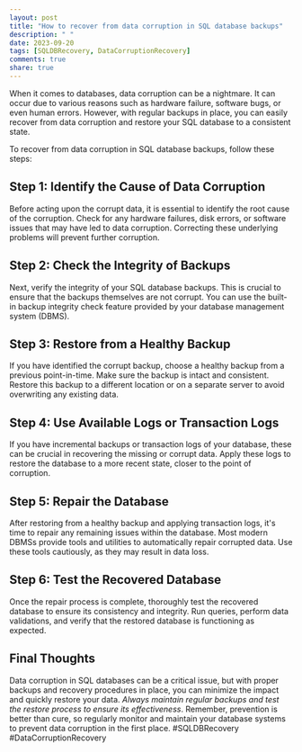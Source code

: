 ```yaml
---
layout: post
title: "How to recover from data corruption in SQL database backups"
description: " "
date: 2023-09-20
tags: [SQLDBRecovery, DataCorruptionRecovery]
comments: true
share: true
---
```


When it comes to databases, data corruption can be a nightmare. It can occur due to various reasons such as hardware failure, software bugs, or even human errors. However, with regular backups in place, you can easily recover from data corruption and restore your SQL database to a consistent state.

To recover from data corruption in SQL database backups, follow these steps:

## Step 1: Identify the Cause of Data Corruption
Before acting upon the corrupt data, it is essential to identify the root cause of the corruption. Check for any hardware failures, disk errors, or software issues that may have led to data corruption. Correcting these underlying problems will prevent further corruption.

## Step 2: Check the Integrity of Backups
Next, verify the integrity of your SQL database backups. This is crucial to ensure that the backups themselves are not corrupt. You can use the built-in backup integrity check feature provided by your database management system (DBMS).

## Step 3: Restore from a Healthy Backup
If you have identified the corrupt backup, choose a healthy backup from a previous point-in-time. Make sure the backup is intact and consistent. Restore this backup to a different location or on a separate server to avoid overwriting any existing data.

## Step 4: Use Available Logs or Transaction Logs
If you have incremental backups or transaction logs of your database, these can be crucial in recovering the missing or corrupt data. Apply these logs to restore the database to a more recent state, closer to the point of corruption.

## Step 5: Repair the Database
After restoring from a healthy backup and applying transaction logs, it's time to repair any remaining issues within the database. Most modern DBMSs provide tools and utilities to automatically repair corrupted data. Use these tools cautiously, as they may result in data loss.

## Step 6: Test the Recovered Database
Once the repair process is complete, thoroughly test the recovered database to ensure its consistency and integrity. Run queries, perform data validations, and verify that the restored database is functioning as expected.

## Final Thoughts
Data corruption in SQL databases can be a critical issue, but with proper backups and recovery procedures in place, you can minimize the impact and quickly restore your data. *Always maintain regular backups and test the restore process to ensure its effectiveness*. Remember, prevention is better than cure, so regularly monitor and maintain your database systems to prevent data corruption in the first place. #SQLDBRecovery #DataCorruptionRecovery